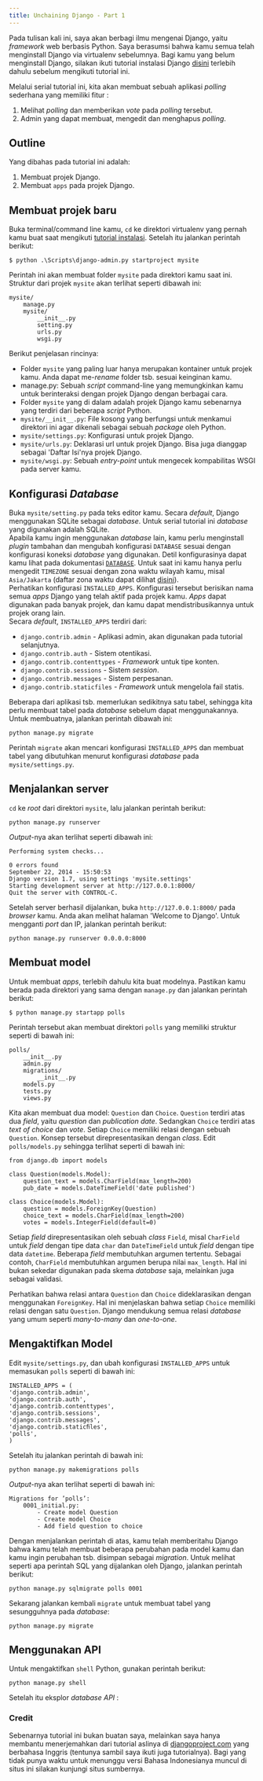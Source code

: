 ```yaml
---
title: Unchaining Django - Part 1
---
```


Pada tulisan kali ini, saya akan berbagi ilmu mengenai Django, yaitu *framework* web berbasis Python. Saya berasumsi bahwa kamu semua telah menginstall Django via virtualenv sebelumnya. Bagi kamu yang belum menginstall Django, silakan ikuti tutorial instalasi Django [disini](/instalasi-django.html) terlebih dahulu sebelum mengikuti tutorial ini.  

Melalui serial tutorial ini, kita akan membuat sebuah aplikasi *polling* sederhana yang memiliki fitur :  
1. Melihat *polling* dan memberikan *vote* pada *polling* tersebut.  
2. Admin yang dapat membuat, mengedit dan menghapus *polling*.  

## Outline
Yang dibahas pada tutorial ini adalah:  
1. Membuat projek Django.  
2. Membuat `apps` pada projek Django.  

## Membuat projek baru
Buka terminal/command line kamu, `cd` ke direktori virtualenv yang pernah kamu buat saat mengikuti [tutorial instalasi](/instalasi-django.html). Setelah itu jalankan perintah berikut:  

```
$ python .\Scripts\django-admin.py startproject mysite
```  

Perintah ini akan membuat folder `mysite` pada direktori kamu saat ini. Struktur dari projek `mysite` akan terlihat seperti dibawah ini:  
```
mysite/
	manage.py
	mysite/
		__init__.py
		setting.py
		urls.py
		wsgi.py
```  
Berikut penjelasan rincinya:  

*	Folder `mysite` yang paling luar hanya merupakan kontainer untuk projek kamu. Anda dapat me-*rename* folder tsb. sesuai keinginan kamu.  
*	manage.py: Sebuah *script* command-line yang memungkinkan kamu untuk berinteraksi dengan projek Django dengan berbagai cara.  
*	Folder `mysite` yang di dalam adalah projek Django kamu sebenarnya yang terdiri dari beberapa *script* Python.  
*	`mysite/__init__.py`: File kosong yang berfungsi untuk menkamui direktori ini agar dikenali sebagai sebuah *package* oleh Python.  
*	`mysite/settings.py`: Konfigurasi untuk projek Django.  
*	`mysite/urls.py`: Deklarasi url untuk projek Django. Bisa juga dianggap sebagai 'Daftar Isi'nya projek Django.  
*	`mysite/wsgi.py`: Sebuah *entry-point* untuk mengecek kompabilitas WSGI pada server kamu.

## Konfigurasi *Database*
Buka `mysite/setting.py` pada teks editor kamu. Secara *default*, Django menggunakan SQLite sebagai *database*. Untuk serial tutorial ini *database* yang digunakan adalah SQLite.  
Apabila kamu ingin menggunakan *database* lain, kamu perlu menginstall *plugin* tambahan dan mengubah konfigurasi `DATABASE` sesuai dengan konfigurasi koneksi *database* yang digunakan. Detil konfigurasinya dapat kamu lihat pada dokumentasi [`DATABASE`](https://docs.djangoproject.com/en/1.7/ref/settings/#std:setting-DATABASES). Untuk saat ini kamu hanya perlu mengedit `TIMEZONE` sesuai dengan zona waktu wilayah kamu, misal
`Asia/Jakarta` (daftar zona waktu dapat dilihat [disini](http://en.wikipedia.org/wiki/List_of_tz_database_time_zones)).  
Perhatikan konfigurasi `INSTALLED_APPS`. Konfigurasi tersebut berisikan nama semua *apps* Django yang telah aktif pada projek kamu. *Apps* dapat digunakan pada banyak projek, dan kamu dapat mendistribusikannya untuk projek orang lain.  
Secara *default*, `INSTALLED_APPS` terdiri dari:  

* `django.contrib.admin` - Aplikasi admin, akan digunakan pada tutorial selanjutnya.  
* `django.contrib.auth` - Sistem otentikasi.  
* `django.contrib.contenttypes` - *Framework* untuk tipe konten.  
* `django.contrib.sessions` - Sistem *session*.  
* `django.contrib.messages` - Sistem perpesanan.  
* `django.contrib.staticfiles` - *Framework* untuk mengelola fail statis.  

Beberapa dari aplikasi tsb. memerlukan sedikitnya satu tabel, sehingga kita perlu membuat tabel pada *database* sebelum dapat menggunakannya. Untuk membuatnya, jalankan perintah dibawah ini:  

```
python manage.py migrate
```  

Perintah `migrate` akan mencari konfigurasi `INSTALLED_APPS` dan membuat tabel yang dibutuhkan menurut konfigurasi *database* pada `mysite/settings.py`.  

## Menjalankan server  
`cd` ke *root* dari direktori `mysite`, lalu jalankan perintah berikut:

```
python manage.py runserver
```  

*Output*-nya akan terlihat seperti dibawah ini:  

```
Performing system checks...

0 errors found
September 22, 2014 - 15:50:53
Django version 1.7, using settings 'mysite.settings'
Starting development server at http://127.0.0.1:8000/
Quit the server with CONTROL-C.
```

Setelah server berhasil dijalankan, buka `http://127.0.0.1:8000/` pada *browser* kamu. Anda akan melihat halaman 'Welcome to Django'. Untuk mengganti *port* dan IP, jalankan perintah berikut:  

```
python manage.py runserver 0.0.0.0:8000
```

## Membuat model  
Untuk membuat *apps*, terlebih dahulu kita buat modelnya. Pastikan kamu berada pada direktori yang sama dengan `manage.py` dan jalankan perintah berikut:  

```
$ python manage.py startapp polls
```  

Perintah tersebut akan membuat direktori `polls` yang memiliki struktur seperti di bawah ini:  

```
polls/
	__init__.py
	admin.py
	migrations/
		__init__.py
	models.py
	tests.py
	views.py
```  

Kita akan membuat dua model: `Question` dan `Choice`. `Question` terdiri atas dua *field*, yaitu *question* dan *publication date*. Sedangkan `Choice` terdiri atas *text of choice* dan *vote*. Setiap `Choice` memiliki relasi dengan sebuah `Question`. Konsep tersebut direpresentasikan dengan *class*. Edit `polls/models.py` sehingga terlihat seperti di bawah ini:  

```
from django.db import models

class Question(models.Model): 
	question_text = models.CharField(max_length=200) 
	pub_date = models.DateTimeField('date published')

class Choice(models.Model): 
	question = models.ForeignKey(Question) 
	choice_text = models.CharField(max_length=200) 
	votes = models.IntegerField(default=0) 
```  

Setiap *field* direpresentasikan oleh sebuah *class* `Field`, misal `CharField` untuk *field* dengan tipe data `char` dan `DateTimeField` untuk *field* dengan tipe data `datetime`.  Beberapa *field* membutuhkan argumen tertentu. Sebagai contoh, `CharField` membutuhkan argumen berupa nilai `max_length`. Hal ini bukan sekedar digunakan pada skema *database* saja, melainkan juga sebagai validasi.  

Perhatikan bahwa relasi antara `Question` dan `Choice` dideklarasikan dengan menggunakan `ForeignKey`. Hal ini menjelaskan bahwa setiap `Choice` memiliki relasi dengan satu `Question`. Django mendukung semua relasi *database* yang umum seperti *many-to-many* dan *one-to-one*.  

## Mengaktifkan Model  

Edit `mysite/settings.py`, dan ubah konfigurasi `INSTALLED_APPS` untuk memasukan `polls` seperti di bawah ini:  

```
INSTALLED_APPS = ( 
'django.contrib.admin', 
'django.contrib.auth', 
'django.contrib.contenttypes',
'django.contrib.sessions', 
'django.contrib.messages', 
'django.contrib.staticﬁles', 
'polls', 
)
```  

Setelah itu jalankan perintah di bawah ini:  

```
python manage.py makemigrations polls
```  

*Output*-nya akan terlihat seperti di bawah ini:  

```
Migrations for ’polls’:
	0001_initial.py:
		- Create model Question
		- Create model Choice
		- Add field question to choice
```  

Dengan menjalankan perintah di atas, kamu telah memberitahu Django bahwa kamu telah membuat beberapa perubahan pada model kamu dan kamu ingin perubahan tsb. disimpan sebagai *migration*. Untuk melihat seperti apa perintah SQL yang dijalankan oleh Django, jalankan perintah berikut:  

```  
python manage.py sqlmigrate polls 0001
```  

Sekarang jalankan kembali `migrate` untuk membuat tabel yang sesungguhnya pada *database*:  

```
python manage.py migrate
```  

## Menggunakan API
Untuk mengaktifkan `shell` Python, gunakan perintah berikut:  

```
python manage.py shell
```  

Setelah itu eksplor *database API* :

### Credit

Sebenarnya tutorial ini bukan buatan saya, melainkan saya hanya membantu menerjemahkan dari tutorial aslinya di [djangoproject.com](http://djangoproject.com) yang berbahasa Inggris (tentunya sambil saya ikuti juga tutorialnya). Bagi yang tidak punya waktu untuk menunggu versi Bahasa Indonesianya muncul di situs ini silakan kunjungi situs sumbernya.
